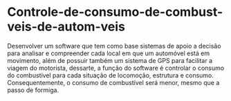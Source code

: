 # Controle-de-consumo-de-combust-veis-de-autom-veis
Desenvolver um software que tem como base sistemas de apoio a decisão para analisar e compreender cada local em que um automóvel está em movimento, além de possuir também um sistema de GPS para facilitar a viagem do motorista, dessarte, a função do software é controlar o consumo do combustível para cada situação de locomoção, estrutura e consumo. Consequentemente, o consumo de combustível será menor, mesmo que a passo de formiga.
